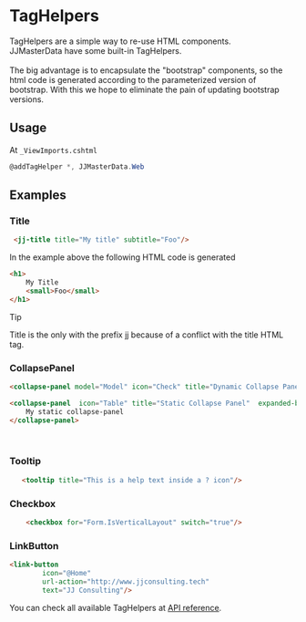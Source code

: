 # TagHelpers

TagHelpers are a simple way to re-use HTML components. <br>
JJMasterData have some built-in TagHelpers.<br>
<br>
The big advantage is to encapsulate the "bootstrap" components, 
so the html code is generated according to the parameterized version of bootstrap.
With this we hope to eliminate the pain of updating bootstrap versions.

## Usage
At `_ViewImports.cshtml`
```csharp
@addTagHelper *, JJMasterData.Web
```
## Examples

### Title
```html
 <jj-title title="My title" subtitle="Foo"/>
```
In the example above the following HTML code is generated
```html
<h1>
    My Title
    <small>Foo</small>
</h1>
```

> [!TIP]
> Title is the only with the prefix jj because of a conflict with the title HTML tag.

### CollapsePanel
```html
<collapse-panel model="Model" icon="Check" title="Dynamic Collapse Panel" partial="_MyPartialView" expanded-by-default="true"/>

<collapse-panel  icon="Table" title="Static Collapse Panel"  expanded-by-default="true">
    My static collapse-panel
</collapse-panel>
```
<br>

### Tooltip
```html
   <tooltip title="This is a help text inside a ? icon"/>
```
### Checkbox
```html
    <checkbox for="Form.IsVerticalLayout" switch="true"/>
```
### LinkButton
````html
<link-button 
        icon="@Home" 
        url-action="http://www.jjconsulting.tech"
        text="JJ Consulting"/>
````
You can check all available TagHelpers at <a href="/api/JJMasterData.Web.TagHelpers.html">API reference</a>.
